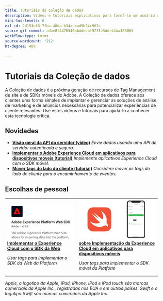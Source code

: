 ```yaml
---
title: Tutoriais da Coleção de dados
description: Vídeos e tutoriais explicativos para torná-lo um usuário avançado da Coleção de dados
mini-toc-levels: 0
exl-id: 2d153ef8-7fba-40da-b34a-cad9b24c902c
source-git-commit: adbe8f4476340abddebbf9231e3dde44ba328063
workflow-type: tm+mt
source-wordcount: '212'
ht-degree: 40%

---
```


# Tutoriais da Coleção de dados

A Coleção de dados é a próxima geração de recursos de Tag Management de site e de SDKs móveis do Adobe. A Coleção de dados oferece aos clientes uma forma simples de implantar e gerenciar as soluções de análise, de marketing e de anúncios necessárias para potencializar experiências de cliente relevantes. Use estes vídeos e tutoriais para ajudá-lo a conhecer esta tecnologia crítica.

<div id="whats-new-section">

## Novidades

* **[Visão geral da API do servidor (vídeo)](server-api/overview.md)**
  *Envie dados usando uma API de servidor autenticada e segura.*
* **[Implementar o Adobe Experience Cloud em aplicativos para dispositivos móveis (tutorial)](https://experienceleague.adobe.com/docs/platform-learn/implement-mobile-sdk/overview.html?lang=pt-BR)**
  *Implemente aplicativos Experience Cloud com o SDK móvel.*
* **[Mover tags do lado do cliente (tutorial)](event-forwarding/consider-moving-tags.md)**
  *Considere mover as tags do lado do cliente para o encaminhamento de eventos.*

</div>

<div id="recs-overview-body-1"></div>
<div id="recs-overview-body-2"></div>
<div id="recs-overview-body-3"></div>
<div id="recs-overview-body-4"></div>
<div id="recs-overview-body-5"></div>
<div id="recs-overview-body-6"></div>

<div id="staff-picks-section">

## Escolhas de pessoal

<table>
<tr>
  <td>
    <a href="https://experienceleague.adobe.com/docs/platform-learn/implement-web-sdk/overview.html?lang=pt-BR" target="_blank">
      <img alt="Implementar a Adobe Experience Cloud com o SDK da Web" src="assets/thumb_websdk.png" />
    </a>
    <div>
      <a href="https://experienceleague.adobe.com/docs/platform-learn/implement-web-sdk/overview.html?lang=pt-BR" target="_blank">
    <strong>Implementar o Experience Cloud com o SDK da Web</strong>
    </a>
    </div>
    <p>
    <em>Usar tags para implementar o SDK da Web da Platform</em>
    <p>
  </td>
  <td>
    <a href="https://experienceleague.adobe.com/docs/platform-learn/implement-mobile-sdk/overview.html?lang=pt-BR" target="_blank">
      <img alt="Implementar em aplicativos móveis" src="assets/thumb_swift.png" />
    </a>
    <div>
      <a href="https://experienceleague.adobe.com/docs/platform-learn/implement-mobile-sdk/overview.html?lang=pt-BR" target="_blank"><strong> sobre Implementação da Experience Cloud em aplicativos para dispositivos móveis</strong></a>
    </div>
    <p>
    <em>Usar tags para implementar o SDK móvel da Platform</em>
    <p>
  </td>
</tr>
</table>

</div>

*Apple, o logotipo da Apple, iPad, iPhone, iPod e iPod touch são marcas comerciais da Apple Inc., registradas nos EUA e em outros países. Swift e o logotipo Swift são marcas comerciais da Apple Inc.*
